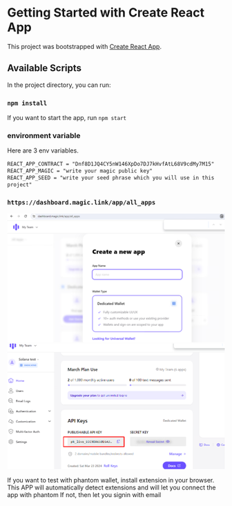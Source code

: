 # Getting Started with Create React App

This project was bootstrapped with [Create React App](https://github.com/facebook/create-react-app).

## Available Scripts

In the project directory, you can run:

### `npm install`

If you want to start the app, run `npm start`

### environment variable

Here are 3 env variables.

```t
REACT_APP_CONTRACT = "Dnf8D1JQ4CY5nW146XpDo7DJ7kHvfAtL68V9cdMy7M15"
REACT_APP_MAGIC = "write your magic public key"
REACT_APP_SEED = "write your seed phrase which you will use in this project"
```

### `https://dashboard.magic.link/app/all_apps`

![alt text](image.png)
![REACT_APP_MAGIC](image-1.png)

If you want to test with phantom wallet, install extension in your browser.
This APP will automatically detect extensions and will let you connect the app with phantom
If not, then let you signin with email
